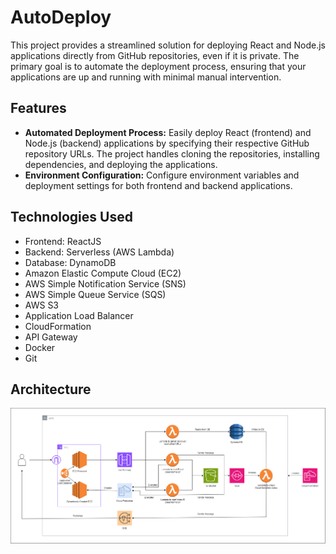 # AutoDeploy

This project provides a streamlined solution for deploying React and Node.js applications directly from GitHub repositories, even if it is private. The primary goal is to automate the deployment process, ensuring that your applications are up and running with minimal manual intervention.

## Features

- **Automated Deployment Process:** Easily deploy React (frontend) and Node.js (backend) applications by specifying their respective GitHub repository URLs. The project handles cloning the repositories, installing dependencies, and deploying the applications.
- **Environment Configuration:** Configure environment variables and deployment settings for both frontend and backend applications.

## Technologies Used

- Frontend: ReactJS
- Backend: Serverless (AWS Lambda)
- Database: DynamoDB
- Amazon Elastic Compute Cloud (EC2)
- AWS Simple Notification Service (SNS)
- AWS Simple Queue Service (SQS)
- AWS S3
- Application Load Balancer
- CloudFormation
- API Gateway
- Docker
- Git

## Architecture

![AutoDeploy Architecture Diagram](architecture/AutoDeployProject.drawio.png)
